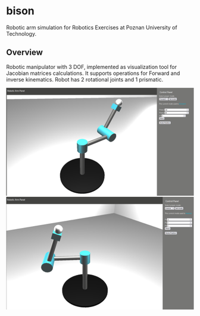 # bison
Robotic arm simulation for Robotics Exercises at Poznan University of Technology.

## Overview
Robotic manipulator with 3 DOF, implemented as visualization tool for Jacobian matrices calculations.
It supports operations for Forward and inverse kinematics. Robot has 2 rotational joints and 1 prismatic.

![robot_forward](forward.png "Forward")
![robot_inverse](inverse.png "Inverse")

